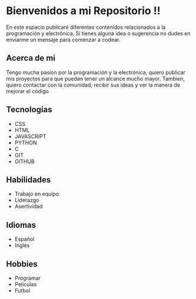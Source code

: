 # Bienvenidos a mi Repositorio !!

En este espacio publicaré diferentes contenidos relacionados a la programación y electrónica. Si tienes alguna idea o sugerencia no dudes en enviarme un mensaje para comenzar a codear.


## Acerca de mi

Tengo mucha pasion por la programación y la electrónica, quiero publicar mis proyectos para que puedan tener un alcance mucho mayor. Tambien, quiero contactar con la comunidad, recibir sus ideas y ver la manera de mejorar el código 

## Tecnologías

- CSS
- HTML
- JAVASCRIPT
- PYTHON
- C
- GIT 
- GITHUB

## Habilidades

- Trabajo en equipo
- Liderazgo
- Asertividad

## Idiomas 

- Español
- Inglés


## Hobbies
- Programar
- Peliculas 
- Futbol



